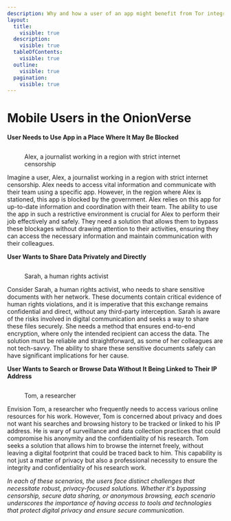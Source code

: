 ```yaml
---
description: Why and how a user of an app might benefit from Tor integration
layout:
  title:
    visible: true
  description:
    visible: true
  tableOfContents:
    visible: true
  outline:
    visible: true
  pagination:
    visible: true
---
```


# Mobile Users in the OnionVerse

**User Needs to Use App in a Place Where It May Be Blocked**

<figure><img src="https://images.unsplash.com/photo-1569016832321-084c128adeb8?crop=entropy&#x26;cs=srgb&#x26;fm=jpg&#x26;ixid=M3wxOTcwMjR8MHwxfHNlYXJjaHw4fHxqb3VybmFsaXN0fGVufDB8fHx8MTcwMTIwMzgyNXww&#x26;ixlib=rb-4.0.3&#x26;q=85" alt=""><figcaption><p>Alex, a journalist working in a region with strict internet censorship</p></figcaption></figure>

Imagine a user, Alex, a journalist working in a region with strict internet censorship. Alex needs to access vital information and communicate with their team using a specific app. However, in the region where Alex is stationed, this app is blocked by the government. Alex relies on this app for up-to-date information and coordination with their team. The ability to use the app in such a restrictive environment is crucial for Alex to perform their job effectively and safely. They need a solution that allows them to bypass these blockages without drawing attention to their activities, ensuring they can access the necessary information and maintain communication with their colleagues.

**User Wants to Share Data Privately and Directly**



<figure><img src="https://images.unsplash.com/photo-1591848478625-de43268e6fb8?crop=entropy&#x26;cs=srgb&#x26;fm=jpg&#x26;ixid=M3wxOTcwMjR8MHwxfHNlYXJjaHwxfHxhY3RpdmlzdHxlbnwwfHx8fDE3MDEyMDM4NzZ8MA&#x26;ixlib=rb-4.0.3&#x26;q=85" alt=""><figcaption><p>Sarah, a human rights activist</p></figcaption></figure>

Consider Sarah, a human rights activist, who needs to share sensitive documents with her network. These documents contain critical evidence of human rights violations, and it is imperative that this exchange remains confidential and direct, without any third-party interception. Sarah is aware of the risks involved in digital communication and seeks a way to share these files securely. She needs a method that ensures end-to-end encryption, where only the intended recipient can access the data. The solution must be reliable and straightforward, as some of her colleagues are not tech-savvy. The ability to share these sensitive documents safely can have significant implications for her cause.

**User Wants to Search or Browse Data Without It Being Linked to Their IP Address**

<figure><img src="https://images.unsplash.com/photo-1575089976121-8ed7b2a54265?crop=entropy&#x26;cs=srgb&#x26;fm=jpg&#x26;ixid=M3wxOTcwMjR8MHwxfHNlYXJjaHw1fHxpbnZlc3RpZ2F0b3J8ZW58MHx8fHwxNzAxMjAzOTEyfDA&#x26;ixlib=rb-4.0.3&#x26;q=85" alt=""><figcaption><p>Tom, a researcher</p></figcaption></figure>

Envision Tom, a researcher who frequently needs to access various online resources for his work. However, Tom is concerned about privacy and does not want his searches and browsing history to be tracked or linked to his IP address. He is wary of surveillance and data collection practices that could compromise his anonymity and the confidentiality of his research. Tom seeks a solution that allows him to browse the internet freely, without leaving a digital footprint that could be traced back to him. This capability is not just a matter of privacy but also a professional necessity to ensure the integrity and confidentiality of his research work.

_In each of these scenarios, the users face distinct challenges that necessitate robust, privacy-focused solutions. Whether it's bypassing censorship, secure data sharing, or anonymous browsing, each scenario underscores the importance of having access to tools and technologies that protect digital privacy and ensure secure communication._
